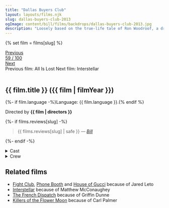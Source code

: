 ```yaml
---
title: "Dallas Buyers Club"
layout: layouts/films.njk
slug: dallas-buyers-club-2013
ogImage: content/bill/films/backdrops/dallas-buyers-club-2013.jpg
description: "Loosely based on the true-life tale of Ron Woodroof, a drug-taking, women-loving, homophobic man who in 1986 was diagnosed with HIV/AIDS and given thirty days to live."
---
```


{% set film = films[slug] %}

<nav class="films">
  <div class="prev">
    <a href="../all-is-lost-2013"><i class="fa-solid fa-chevron-left fa-xs"></i> Previous</a>
  </div>
  <div>
    <a class="simple" href="../">59 / 100</a>
  </div>
  <div class="next">
    <a href="../interstellar-2014">Next <i class="fa-solid fa-chevron-right fa-xs"></i></a>
  </div>
  <div class="hint">
    <span class="prev-hint">
      <span class="sr-only">Previous film:</span>
      All Is Lost
    </span>
    <span class="next-hint">
      <span class="sr-only">Next film:</span>
      Interstellar
    </span>
  </div>
</nav>

<article class="film slug-dallas-buyers-club-2013">
  <div class="backdrop-and-poster">
    <img class="poster" src="../films/posters/{{ slug }}.jpg" alt="">
    <img class="backdrop" src="../films/backdrops/{{ slug }}.jpg" alt="">
  </div>

  <h1>{{ film.title }} ({{ film | filmYear }})</h1>

  <p>
    {%- if film.language -%}Language: {{ film.language }}.{% endif %}
    
  </p>

  <p class="director">
    Directed by <strong>{{ film | directors }}</strong>
  </p>

  {%- if films.reviews[slug] -%}
    <blockquote> 
      {{ films.reviews[slug] | safe }} <em>—&nbsp;<a href="/bill">Bill</a></em>
    </blockquote> 
  {%- endif -%}

  <section class="film-detail">
    <div>
      <details>
        <summary>
          <i class="fa-solid fa-masks-theater"></i>
          Cast
        </summary>
        <ul>
          {%- for cast in film.credits.cast -%}
            <li>
              {{ cast.name }} as <em>{{ cast.character }}</em>
            </li>
          {%- endfor -%}
        </ul>
      </details>
      <details>
        <summary>
          <i class="fa-solid fa-clapperboard"></i>
          Crew
        </summary>
        <ul>
          {%- for crew in film.credits.crew -%}
            <li>
              {{ crew.name }} &mdash; <em>{{ crew.job }}</em>
            </li>
          {%- endfor -%}
        </ul>
      </details>
    </div>
  </section>

  <section class="related-films">
  <h2>Related films</h2>
  <ul>
    <li><a href="../fight-club-1999">Fight Club</a>, <a href="../phone-booth-2003">Phone Booth</a> and <a href="../house-of-gucci-2021">House of Gucci</a> because of Jared Leto</li>
<li><a href="../interstellar-2014">Interstellar</a> because of Matthew McConaughey</li>
<li><a href="../the-french-dispatch-2021">The French Dispatch</a> because of Griffin Dunne</li>
<li><a href="../killers-of-the-flower-moon-2023">Killers of the Flower Moon</a> because of Carl Palmer</li>
  </ul>
</section>

</article>
